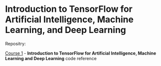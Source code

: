# Introduction to TensorFlow for Artificial Intelligence, Machine Learning, and Deep Learning

Repositry:

[Course 1](https://github.com/https-deeplearning-ai/tensorflow-1-public/tree/main/C1) - **Introduction to TensorFlow for Artificial Intelligence, Machine Learning and Deep Learning** code reference

